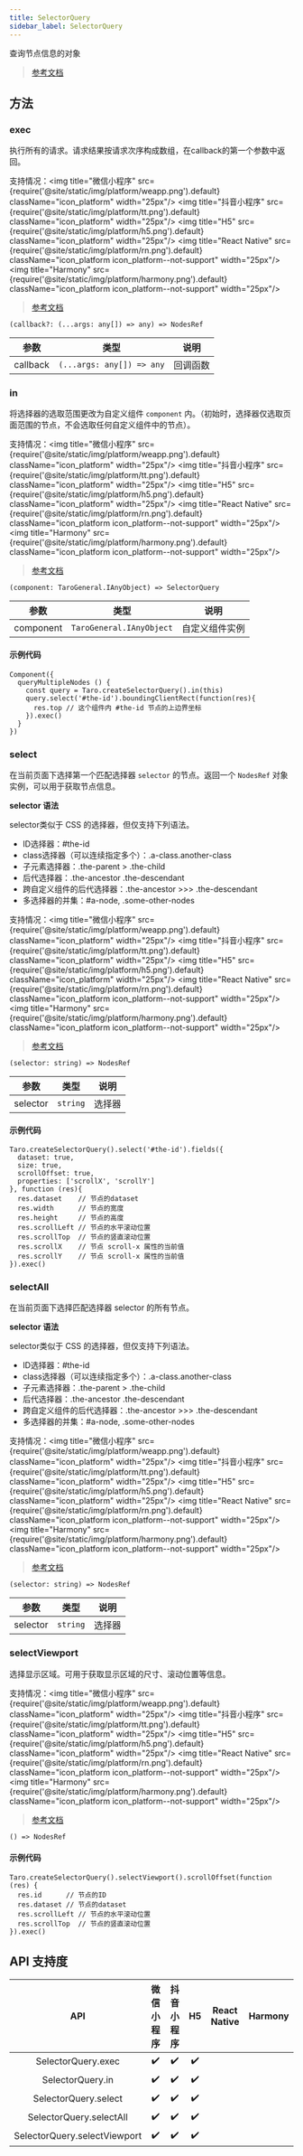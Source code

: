 ```yaml
---
title: SelectorQuery
sidebar_label: SelectorQuery
---
```


查询节点信息的对象

> [参考文档](https://developers.weixin.qq.com/miniprogram/dev/api/wxml/SelectorQuery.html)

## 方法

### exec

执行所有的请求。请求结果按请求次序构成数组，在callback的第一个参数中返回。

支持情况：<img title="微信小程序" src={require('@site/static/img/platform/weapp.png').default} className="icon_platform" width="25px"/> <img title="抖音小程序" src={require('@site/static/img/platform/tt.png').default} className="icon_platform" width="25px"/> <img title="H5" src={require('@site/static/img/platform/h5.png').default} className="icon_platform" width="25px"/> <img title="React Native" src={require('@site/static/img/platform/rn.png').default} className="icon_platform icon_platform--not-support" width="25px"/> <img title="Harmony" src={require('@site/static/img/platform/harmony.png').default} className="icon_platform icon_platform--not-support" width="25px"/>

> [参考文档](https://developers.weixin.qq.com/miniprogram/dev/api/wxml/SelectorQuery.exec.html)

```tsx
(callback?: (...args: any[]) => any) => NodesRef
```

| 参数 | 类型 | 说明 |
| --- | --- | --- |
| callback | `(...args: any[]) => any` | 回调函数 |

### in

将选择器的选取范围更改为自定义组件 `component` 内。（初始时，选择器仅选取页面范围的节点，不会选取任何自定义组件中的节点）。

支持情况：<img title="微信小程序" src={require('@site/static/img/platform/weapp.png').default} className="icon_platform" width="25px"/> <img title="抖音小程序" src={require('@site/static/img/platform/tt.png').default} className="icon_platform" width="25px"/> <img title="H5" src={require('@site/static/img/platform/h5.png').default} className="icon_platform" width="25px"/> <img title="React Native" src={require('@site/static/img/platform/rn.png').default} className="icon_platform icon_platform--not-support" width="25px"/> <img title="Harmony" src={require('@site/static/img/platform/harmony.png').default} className="icon_platform icon_platform--not-support" width="25px"/>

> [参考文档](https://developers.weixin.qq.com/miniprogram/dev/api/wxml/SelectorQuery.in.html)

```tsx
(component: TaroGeneral.IAnyObject) => SelectorQuery
```

| 参数 | 类型 | 说明 |
| --- | --- | --- |
| component | `TaroGeneral.IAnyObject` | 自定义组件实例 |

#### 示例代码

```tsx
Component({
  queryMultipleNodes () {
    const query = Taro.createSelectorQuery().in(this)
    query.select('#the-id').boundingClientRect(function(res){
      res.top // 这个组件内 #the-id 节点的上边界坐标
    }).exec()
  }
})
```

### select

在当前页面下选择第一个匹配选择器 `selector` 的节点。返回一个 `NodesRef` 对象实例，可以用于获取节点信息。

**selector 语法**


selector类似于 CSS 的选择器，但仅支持下列语法。

- ID选择器：#the-id
- class选择器（可以连续指定多个）：.a-class.another-class
- 子元素选择器：.the-parent > .the-child
- 后代选择器：.the-ancestor .the-descendant
- 跨自定义组件的后代选择器：.the-ancestor >>> .the-descendant
- 多选择器的并集：#a-node, .some-other-nodes

支持情况：<img title="微信小程序" src={require('@site/static/img/platform/weapp.png').default} className="icon_platform" width="25px"/> <img title="抖音小程序" src={require('@site/static/img/platform/tt.png').default} className="icon_platform" width="25px"/> <img title="H5" src={require('@site/static/img/platform/h5.png').default} className="icon_platform" width="25px"/> <img title="React Native" src={require('@site/static/img/platform/rn.png').default} className="icon_platform icon_platform--not-support" width="25px"/> <img title="Harmony" src={require('@site/static/img/platform/harmony.png').default} className="icon_platform icon_platform--not-support" width="25px"/>

> [参考文档](https://developers.weixin.qq.com/miniprogram/dev/api/wxml/SelectorQuery.select.html)

```tsx
(selector: string) => NodesRef
```

| 参数 | 类型 | 说明 |
| --- | --- | --- |
| selector | `string` | 选择器 |

#### 示例代码

```tsx
Taro.createSelectorQuery().select('#the-id').fields({
  dataset: true,
  size: true,
  scrollOffset: true,
  properties: ['scrollX', 'scrollY']
}, function (res){
  res.dataset    // 节点的dataset
  res.width      // 节点的宽度
  res.height     // 节点的高度
  res.scrollLeft // 节点的水平滚动位置
  res.scrollTop  // 节点的竖直滚动位置
  res.scrollX    // 节点 scroll-x 属性的当前值
  res.scrollY    // 节点 scroll-x 属性的当前值
}).exec()
```

### selectAll

在当前页面下选择匹配选择器 selector 的所有节点。

**selector 语法**

selector类似于 CSS 的选择器，但仅支持下列语法。

- ID选择器：#the-id
- class选择器（可以连续指定多个）：.a-class.another-class
- 子元素选择器：.the-parent > .the-child
- 后代选择器：.the-ancestor .the-descendant
- 跨自定义组件的后代选择器：.the-ancestor >>> .the-descendant
- 多选择器的并集：#a-node, .some-other-nodes

支持情况：<img title="微信小程序" src={require('@site/static/img/platform/weapp.png').default} className="icon_platform" width="25px"/> <img title="抖音小程序" src={require('@site/static/img/platform/tt.png').default} className="icon_platform" width="25px"/> <img title="H5" src={require('@site/static/img/platform/h5.png').default} className="icon_platform" width="25px"/> <img title="React Native" src={require('@site/static/img/platform/rn.png').default} className="icon_platform icon_platform--not-support" width="25px"/> <img title="Harmony" src={require('@site/static/img/platform/harmony.png').default} className="icon_platform icon_platform--not-support" width="25px"/>

> [参考文档](https://developers.weixin.qq.com/miniprogram/dev/api/wxml/SelectorQuery.selectAll.html)

```tsx
(selector: string) => NodesRef
```

| 参数 | 类型 | 说明 |
| --- | --- | --- |
| selector | `string` | 选择器 |

### selectViewport

选择显示区域。可用于获取显示区域的尺寸、滚动位置等信息。

支持情况：<img title="微信小程序" src={require('@site/static/img/platform/weapp.png').default} className="icon_platform" width="25px"/> <img title="抖音小程序" src={require('@site/static/img/platform/tt.png').default} className="icon_platform" width="25px"/> <img title="H5" src={require('@site/static/img/platform/h5.png').default} className="icon_platform" width="25px"/> <img title="React Native" src={require('@site/static/img/platform/rn.png').default} className="icon_platform icon_platform--not-support" width="25px"/> <img title="Harmony" src={require('@site/static/img/platform/harmony.png').default} className="icon_platform icon_platform--not-support" width="25px"/>

> [参考文档](https://developers.weixin.qq.com/miniprogram/dev/api/wxml/SelectorQuery.selectViewport.html)

```tsx
() => NodesRef
```

#### 示例代码

```tsx
Taro.createSelectorQuery().selectViewport().scrollOffset(function (res) {
  res.id      // 节点的ID
  res.dataset // 节点的dataset
  res.scrollLeft // 节点的水平滚动位置
  res.scrollTop  // 节点的竖直滚动位置
}).exec()
```

## API 支持度

| API | 微信小程序 | 抖音小程序 | H5 | React Native | Harmony |
| :---: | :---: | :---: | :---: | :---: | :---: |
| SelectorQuery.exec | ✔️ | ✔️ | ✔️ |  |  |
| SelectorQuery.in | ✔️ | ✔️ | ✔️ |  |  |
| SelectorQuery.select | ✔️ | ✔️ | ✔️ |  |  |
| SelectorQuery.selectAll | ✔️ | ✔️ | ✔️ |  |  |
| SelectorQuery.selectViewport | ✔️ | ✔️ | ✔️ |  |  |
